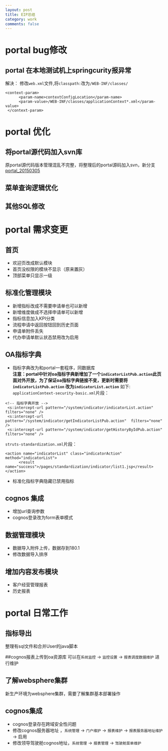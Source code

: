```yaml
---
layout: post
title: EIP总结
category: work
comments: false
---
```


# portal bug修改
## portal 在本地测试机上springcurity报异常
解决：
修改`web.xml`文件,将`classpath:`改为`/WEB-INF/classes/`

```
<context-param>
	  <param-name>contextConfigLocation</param-name>
	  <param-value>/WEB-INF/classes/applicationContext*.xml</param-value>
 </context-param>
```

# portal 优化
## 将portal源代码加入svn库
原portal源代码版本管理混乱不完整，将整理后的portal源码加入svn，新分支[portal_20150305](https://10.137.80.91:6103/svn/root/EIP/EIP2/dwcode/portal-java/dataapp_20150305)
## 菜单查询逻辑优化
## 其他SQL修改

# portal 需求变更

## 首页
+ 欢迎页改成默认模块
+ 首页没权限的模块不显示（原来置灰）
+ 顶部菜单只显示一级

## 标准化管理模块
+ 新增指标改成不需要申请单也可以新增
+ 新增维度做成不选择申请单可以新增
+ 指标信息加入KPI分类
+ 流程申请中返回按钮回到历史页面
+ 申请单附件丢失
+ 代办申请单默认状态禁用改为启用

## OA指标字典
+ 指标字典改为和portal一套程序，同数据库  
**注意：portal中针对oa指标字典新增加了一个`indicatorListPub.action`此页面对外开放，为了保证oa指标字典链接不变，更新时需要将`indicatorListPub.action` 改为`indicatorList.action`**
如下:
`applicationContext-security-basic.xml`片段：

```
<!-- 指标字典开放 -->
 <s:intercept-url pattern="/system/indicator/indicatorList.action"  filters="none" /> 
 <s:intercept-url pattern="/system/indicator/getIndicatorListPub.action"  filters="none" /> 
 <s:intercept-url pattern="/system/indicator/getHistoryByIdPub.action"  filters="none" />
```

`struts-standardization.xml`片段：

```
<action name="indicatorList" class="indicatorAction" method="indicatorList">
	  <result name="success">/pages/standardization/indicator/list1.jsp</result>
</action>
```

+ 标准化指标字典隐藏已禁用指标

## cognos 集成
+ 增加url查询参数
+ cognos登录改为form表单模式


## 数据管理模块
+ 数据导入附件上传，数据存到180.1
+ 修改数据导入排序

## 增加内容发布模块
+ 客户经营管理报表
+ 历史报表




# portal 日常工作
## 指标导出
整理有sql文件和合并User的java脚本

##cognos报表上传到oa资源库
可以在`系统监控` -> `监控设置` -> `报表调度数据维护` 进行维护

## 了解websphere集群
新生产环境为websphere集群，需要了解集群基本部署操作

## cognos集成
+ cognos登录存在跨域安全性问题
+ 修改cognos服务器地址 ，`系统管理` -> `门户维护` -> `报表维护` -> `报表服务器地址维护` -> 启用
+ 修改领导驾驶舱cognos地址，`系统管理` -> `报表管理` -> `驾驶舱菜单维护` 




